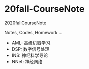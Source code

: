 # 20fall-CourseNote
2020fallCourseNote

Notes, Codes, Homework ...

+ AML: 高级机器学习
+ DSP: 数字信号处理
+ INS: 神经科学导论
+ NNet: 神经网络